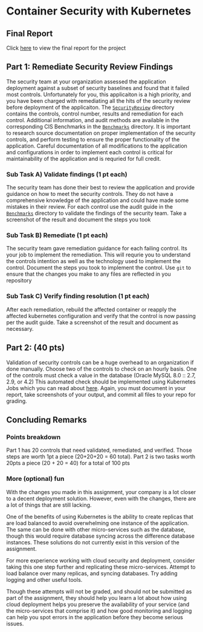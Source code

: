 # Container Security with Kubernetes
<!---
## Introduction

You work for a company which develops a credit card processing application.
Now that the web application is fixed and ready, your company wants it
deployed in a scalable, reliable, and secure manner. To do this, your
company hired Shoddycorp's Cut-Rate Contracting to containerize your
application, then deploy it in a way that ensures availability and security.
What they delivered, falls quite short of the mark.

What Shoddycorp's Cut-Rate Contracting provided was a deployment
that *almost* works. They containerized the application, the database, and an
Nginx reverse proxy all in Docker. They then created Kubernetes yaml files to
run these containers in a Kubernetes cluster, and configured them to talk to
each other as needed. 

However, upon further inspection we can see that they didn't quite do things
right. Your company must comply with various cybersecurity standards and frameworks
and must attest that the application is secure against a set of security benchmarks.
It seems that the contractor may have failed to meet all the regulatory requirements. 
All-in-all, it's a mess.

## 2) What to Submit
---
Submit your AppSec2 repository along with detailed lab report, with screenshots, to describe the specific actions taken to complete each task. Enough detail should be provide that enable the recipient of your report to blindly reproduce your actions to achieve the same outcomes. Provide explanation to the observations that are interesting or surprising.

All lab tasks should be performed in the provided NYU-AppSec/CSGY9163 Ubuntu 20.04.3LTS virtual machine. Each task is required to include a minimum of 1 screenshot to prove your individual completion of the task. **Every screenshot is required to include the date and time displayed in your virtual machine; otherwise, credit for the particular task will be removed.**

For tasks involving source code or exploit code, include the important code snippets followed by explanation. Simply executing code without explanation will not be eligible for credit.

**Your report _must_ be written in markdown.** Create a folder in your AppSec2 repository, using "Report" as the new folder's name. Within `Report/`, create a sub-folder called "Artifacts" within it. Store all of your screenshots and related laboratory artifacts within the "Artifacts" sub-folder, and include **one** markdown file in the "Report" sub-folder, which will contain your documentation for both, Part 1 and Part 2, of this lab.

Your repository should now include the following file structure:

    - GiftCardSite/
        - ...
    - Report/
        - Artifacts/
            - <NetID>-screenshot1.jpg
            - <NetID>-screenshot2.jpg
        - <NetID>-AppSec-Lab3.md


## Frequently Asked Questions

Kubernetes is a fairly complicated beast. To help you get oriented, we've created a [Frequently Asked Questions](FAQ.md) document that should help with common questions. As, always, please make use of office hours and ask questions by email when you run into trouble!

## Part 0: Setting up Your Environment
### 1) Synchronize Your Repository and Acquire the Lab Material
---
Log into GitHub within any web browser and create an empty, **private** repository named ``<NetID>-appsec3``.
```
cd ~
git clone https://github.com/NYUJRA/AppSec3.git AppSec3
cd AppSec3
git remote remove origin
git init
git remote add origin https://<YourGitHubHandle>:<YourPersonalAccessToken>@github.com/<YourGitHubHandle>/<NetID>-appsec3.git
git push -u origin main
```


You should now have a local working directory in ``~/AppSec3`` that is configured to use your remote GitHub repository at ``https://github.com/<YourGitHubHandle>/<NetID>-appsec3`` as a version control system.

This assignment requires Docker, minikube, and kubectl. These are all installed on your
NYU-AppSec VM for the class. There is an install script included in this repository for
reference only. If you decide to perform this assignment outside your VM, you will be
responsible for troubleshooting any issues yourself. It should be stated that kubernetes can be confusing, so it is critical that students take the time with the commands and read the kubernetes documentation in order to troubleshoot issues.
```
bash nyu-appsec-a3-ubuntu20043lts-setup.sh
```

### 2) Rundown of Files

This repository has a lot of files. The following are files you will likely be
modifying throughout this assignment.

* Baselines/ - CIS Benchmarks 
* GiftcardSite/GiftcardSite/settings.py
* GiftcardSite/LegacySite/views.py
* GiftcardSite/k8/ - Giftcard site kubernetes files
* db/Dockerfile
* db/setup.sql - Database seed file
* db/k8/ - Database kubernetes files
* proxy/Dockerfile
* proxy/k8/ - Proxy kubernetes files


### 3) Getting it to Work 

Once you have installed the necessary software, you are ready to run the whole thing
using minikube. First, start minikube.

```
minikube start
```

You will also need to set things up so that docker will use minikube, by running:

```
eval $(minikube docker-env)
```

Next,  we need to build the Dockerfiles Kubernetes will use to create the
cluster. This can be done using the following lines, assuming you are in the
root directory of the repository.

```
docker build -t nyuappsec/assign3:v0 .
docker build -t nyuappsec/assign3-proxy:v0 proxy/
docker build -t nyuappsec/assign3-db:v0 db/
```

Then use kubectl to create the pods and services needed for our project. Again,
these commands assume you are in the root directory of the repository.

```
kubectl apply -f db/k8
kubectl apply -f GiftcardSite/k8
kubectl apply -f proxy/k8
```
Verify that the pods and services were created correctly.

```
kubectl get pods
kubectl get service
```

There should be three pod entries:

* One that starts with assignment3-django-deploy
* One that starts with mysql-container
* One that starts with proxy

They should each have status RUNNING after approximately a minute.

There should also be four service entries:

* One called kubernetes
* One called assignment3-django-service
* One called mysql-service
* One called proxy-service

To see if you can connect to the site, run the following command:

```
minikube service proxy-service
```

This should open your browser to the deployed site. You should be able to view
the first page of the site, and navigate around. If this worked, you are ready
to move on to the next part.
--->

## Final Report

Click [here](https://github.com/aashaykorani/ContainerSecurity-w-kubernetes/blob/main/Report/ank8821-Appsec-Lab3.md) to view the final report for the project

## Part 1: Remediate Security Review Findings

The security team at your organization assessed the application deployment
against a subset of security baselines and found that it failed most 
controls. Unfortunately for you, this applicaiton is a high priority, and you 
have been charged with remediating all the hits of the security review before 
deployment of the applicaiton. The [`SecurityReview`](https://github.com/NYUJRA/AppSec3/tree/master/SecurityReview) directory contains the
controls, control number, results and remediation for each control. Additional
information, and audit methods are available in the corresponding CIS Benchmarks
in the [`Benchmarks`](https://github.com/NYUJRA/AppSec3/tree/master/Benchmarks) 
directory. It is important to research source documentation 
on proper implementation of the security controls, and perform testing to ensure
the proper functionality of the application. Careful documentation of all 
modifications to the application and configurations in order to implement each 
control is critical for maintainability of the application and is requried for
full credit.

###  Sub Task A) Validate findings (1 pt each)

The security team has done their best to review the application and provide guidance
on how to meet the security controls. They do not have a comprehensive knowledge of
the application and could have made some mistakes in their review. For each control
use the audit guide in the [`Benchmarks`](https://github.com/NYUJRA/AppSec3/tree/master/Benchmarks)
directory to validate the findings of the security team. Take a screenshot of the
result and document the steps you took

### Sub Task B) Remediate (1 pt each)

The security team gave remediation guidance for each failing control. Its your job
to implement the remediation. This will requrie you to understand the controls 
intention as well as the technology used to implement the control. Document the 
steps you took to implement the control. Use ```git``` to ensure that the changes you
make to any files are reflected in you repository

### Sub Task C) Verify finding resolution (1 pt each)

After each remediation, rebuild the affected container or reapply the affected
kubernetes configuration and verify that the control is now passing per the audit
guide. Take a screenshot of the result and document as necessary. 

## Part 2: (40 pts)

Validation of security controls can be a huge overhead to an organization if done 
manually. Choose two of the controls to check on an hourly basis. One of the
controls must check a value in the database (Oracle MySQL 8.0 :: 2.7, 2.9, or 4.2)
This automated check should be implemented using Kubernetes Jobs which you can read
about [here](https://kubernetes.io/docs/concepts/workloads/controllers/job/). Again,
you must document in your report, take screenshots of your output, and commit all
files to your repo for grading.


## Concluding Remarks

### Points breakdown
Part 1 has 20 controls that need validated, remediated, and verified. Those steps are worth 1pt a piece (20+20+20 = 60 total). Part 2 is two tasks worth 20pts a piece (20 + 20 = 40) for a total of 100 pts

### More (optional) fun
With the changes you made in this assignment, your company is a lot closer to a
decent deployment solution. However, even with the changes, there are a lot of
things that are still lacking.

One of the benefits of using Kubernetes is the ability to create replicas that
are load balanced to avoid overwhelming one instance of the application. The
same can be done with other micro-services such as the database, though this
would require database syncing across the difference database instances. These
solutions do not currently exist in this version of the assignment.

For more experience working with cloud security and deployment, consider taking
this one step further and replicating these micro-services. Attempt to load
balance over many replicas, and syncing databases. Try adding logging
and other useful tools.

Though these attempts will not be graded, and should not be submitted as part of
the assignment, they should help you learn a lot about how using cloud
deployment helps you preserve the availability of your service (and the
micro-services that comprise it) and how good monitoring and logging can help you
spot errors in the application before they become serious issues.
